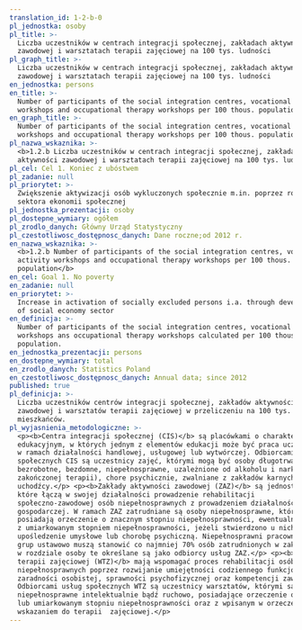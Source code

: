```yaml
---
translation_id: 1-2-b-0
pl_jednostka: osoby
pl_title: >-
  Liczba uczestników w centrach integracji społecznej, zakładach aktywności
  zawodowej i warsztatach terapii zajęciowej na 100 tys. ludności
pl_graph_title: >-
  Liczba uczestników w centrach integracji społecznej, zakładach aktywności
  zawodowej i warsztatach terapii zajęciowej na 100 tys. ludności
en_jednostka: persons
en_title: >-
  Number of participants of the social integration centres, vocational activity
  workshops and occupational therapy workshops per 100 thous. population
en_graph_title: >-
  Number of participants of the social integration centres, vocational activity
  workshops and occupational therapy workshops per 100 thous. population
pl_nazwa_wskaznika: >-
  <b>1.2.b Liczba uczestników w centrach integracji społecznej, zakładach
  aktywności zawodowej i warsztatach terapii zajęciowej na 100 tys. ludności</b>
pl_cel: Cel 1. Koniec z ubóstwem
pl_zadanie: null
pl_priorytet: >-
  Zwiększenie aktywizacji osób wykluczonych społecznie m.in. poprzez rozwój
  sektora ekonomii społecznej
pl_jednostka_prezentacji: osoby
pl_dostepne_wymiary: ogółem
pl_zrodlo_danych: Główny Urząd Statystyczny
pl_czestotliwosc_dostępnosc_danych: Dane roczne;od 2012 r.
en_nazwa_wskaznika: >-
  <b>1.2.b Number of participants of the social integration centres, vocational
  activity workshops and occupational therapy workshops per 100 thous.
  population</b>
en_cel: Goal 1. No poverty
en_zadanie: null
en_priorytet: >-
  Increase in activation of socially excluded persons i.a. through development
  of social economy sector
en_definicja: >-
  Number of participants of the social integration centres, vocational activity
  workshops ans occupational therapy workshops calculated per 100 thous.
  population.
en_jednostka_prezentacji: persons
en_dostepne_wymiary: total
en_zrodlo_danych: Statistics Poland
en_czestotliwosc_dostępnosc_danych: Annual data; since 2012
published: true
pl_definicja: >-
  Liczba uczestników centrów integracji społecznej, zakładów aktywności
  zawodowej i warsztatów terapii zajęciowej w przeliczeniu na 100 tys.
  mieszkańców.
pl_wyjasnienia_metodologiczne: >-
  <p><b>Centra integracji społecznej (CIS)</b> są placówkami o charakterze
  edukacyjnym, w których jednym z elementów edukacji może być praca uczestników
  w ramach działalności handlowej, usługowej lub wytwórczej. Odbiorcami usług
  społecznych CIS są uczestnicy zajęć, którymi mogą być osoby długotrwale
  bezrobotne, bezdomne, niepełnosprawne, uzależnione od alkoholu i narkotyków po
  zakończonej terapii), chore psychicznie, zwalniane z zakładów karnych oraz
  uchodźcy.</p> <p><b>Zakłady aktywności zawodowej (ZAZ)</b> są jednostkami,
  które łączą w swojej działalności prowadzenie rehabilitacji
  społeczno-zawodowej osób niepełnosprawnych z prowadzeniem działalności
  gospodarczej. W ramach ZAZ zatrudniane są osoby niepełnosprawne, które
  posiadają orzeczenie o znacznym stopniu niepełnosprawności, ewentualnie osoby
  z umiarkowanym stopniem niepełnosprawności, jeżeli stwierdzono u nich autyzm,
  upośledzenie umysłowe lub chorobę psychiczną. Niepełnosprawni pracownicy z ww.
  grup ustawowo muszą stanowić co najmniej 70% osób zatrudnionych w zakładzie –
  w rozdziale osoby te określane są jako odbiorcy usług ZAZ.</p> <p><b>Warsztaty
  terapii zajęciowej (WTZ)</b> mają wspomagać proces rehabilitacji osób
  niepełnosprawnych poprzez rozwijanie umiejętności codziennego funkcjonowania,
  zaradności osobistej, sprawności psychofizycznej oraz kompetencji zawodowych.
  Odbiorcami usług społecznych WTZ są uczestnicy warsztatów, którymi są osoby
  niepełnosprawne intelektualnie bądź ruchowo, posiadające orzeczenie o znacznym
  lub umiarkowanym stopniu niepełnosprawności oraz z wpisanym w orzeczeniu
  wskazaniem do terapii  zajęciowej.</p>
---
```

